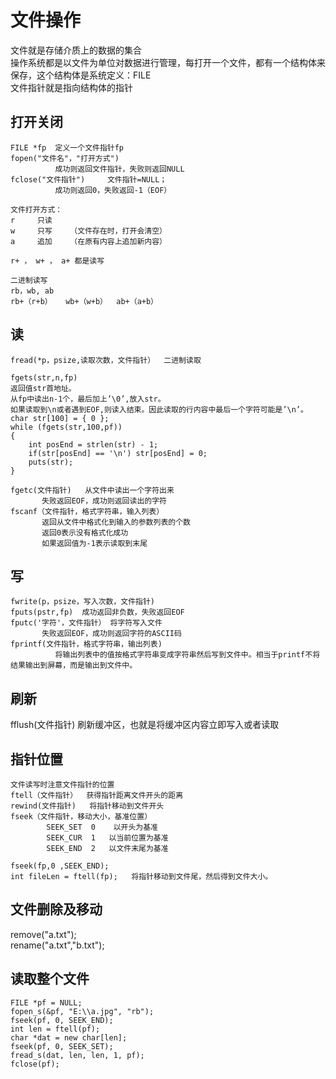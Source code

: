# 文件操作

文件就是存储介质上的数据的集合  
操作系统都是以文件为单位对数据进行管理，每打开一个文件，都有一个结构体来保存，这个结构体是系统定义：FILE  
文件指针就是指向结构体的指针

## 打开关闭

```
FILE *fp  定义一个文件指针fp
fopen("文件名"，"打开方式")
          成功则返回文件指针，失败则返回NULL
fclose("文件指针")     文件指针=NULL；
          成功则返回0，失败返回-1（EOF）

文件打开方式：
r     只读     
w     只写    （文件存在时，打开会清空）
a     追加    （在原有内容上追加新内容）

r+ ， w+ ， a+ 都是读写

二进制读写
rb，wb, ab
rb+（r+b）   wb+（w+b）  ab+（a+b）
```

## 读

```
fread(*p，psize,读取次数，文件指针）  二进制读取

fgets(str,n,fp)
返回值str首地址。
从fp中读出n-1个，最后加上’\0’,放入str。
如果读取到\n或者遇到EOF,则读入结束。因此读取的行内容中最后一个字符可能是’\n’。
char str[100] = { 0 };
while (fgets(str,100,pf))
{
	int posEnd = strlen(str) - 1; 
	if(str[posEnd] == '\n') str[posEnd] = 0;
	puts(str);
}

fgetc(文件指针)   从文件中读出一个字符出来
       失败返回EOF，成功则返回读出的字符
fscanf（文件指针，格式字符串，输入列表）
       返回从文件中格式化到输入的参数列表的个数
       返回0表示没有格式化成功
       如果返回值为-1表示读取到末尾
 ```

## 写

```
fwrite(p，psize，写入次数，文件指针)     
fputs(pstr,fp)  成功返回非负数，失败返回EOF
fputc('字符'，文件指针） 将字符写入文件
       失败返回EOF，成功则返回字符的ASCII码
fprintf(文件指针，格式字符串，输出列表)
          将输出列表中的值按格式字符串变成字符串然后写到文件中。相当于printf不将结果输出到屏幕，而是输出到文件中。
```

## 刷新

fflush(文件指针)    刷新缓冲区，也就是将缓冲区内容立即写入或者读取

## 指针位置

```
文件读写时注意文件指针的位置
ftell（文件指针）  获得指针距离文件开头的距离
rewind(文件指针)   将指针移动到文件开头
fseek（文件指针，移动大小，基准位置）
        SEEK_SET  0    以开头为基准
        SEEK_CUR  1   以当前位置为基准
        SEEK_END  2   以文件末尾为基准

fseek(fp,0 ,SEEK_END);
int fileLen = ftell(fp);   将指针移动到文件尾，然后得到文件大小。
```

## 文件删除及移动

remove("a.txt");  
rename("a.txt","b.txt");

## 读取整个文件
```
FILE *pf = NULL;
fopen_s(&pf, "E:\\a.jpg", "rb");
fseek(pf, 0, SEEK_END);
int len = ftell(pf);
char *dat = new char[len];
fseek(pf, 0, SEEK_SET);
fread_s(dat, len, len, 1, pf);
fclose(pf);
```